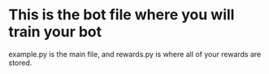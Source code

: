 # This is the bot file where you will train your bot

example.py is the main file, and rewards.py is where all of your rewards are stored.
